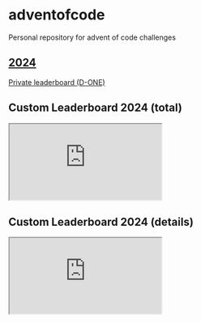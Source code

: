 # adventofcode

Personal repository for advent of code challenges

## [2024](https://adventofcode.com/2024)

[Private leaderboard (D-ONE)](https://adventofcode.com/2024/leaderboard/private/view/3285506?order=stars)

## Custom Leaderboard 2024 (total)

<iframe src="https://docs.google.com/spreadsheets/d/e/2PACX-1vR7TcqoQfLxMD6pAswDva8B_swxLMP4BaKfMNIrBWNh_b2sRsAbwDobIjuZ-oUrBbspypTCktzZvk60/pubhtml?gid=892576549&amp;single=true&amp;widget=true&amp;headers=false"></iframe>

## Custom Leaderboard 2024 (details)

<iframe src="https://docs.google.com/spreadsheets/d/e/2PACX-1vR7TcqoQfLxMD6pAswDva8B_swxLMP4BaKfMNIrBWNh_b2sRsAbwDobIjuZ-oUrBbspypTCktzZvk60/pubhtml?gid=0&amp;single=true&amp;widget=true&amp;headers=false"></iframe>
